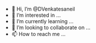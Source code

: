 - 👋 Hi, I’m @DVenkatesaneil
- 👀 I’m interested in ...
- 🌱 I’m currently learning ...
- 💞️ I’m looking to collaborate on ...
- 📫 How to reach me ...

<!---
DVenkatesaneil/DVenkatesaneil is a ✨ special ✨ repository because its `README.md` (this file) appears on your GitHub profile.
You can click the Preview link to take a look at your changes.
--->
